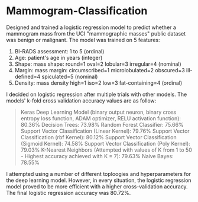 # Mammogram-Classification

Designed and trained a logistic regression model to predict whether a mammogram mass from the UCI "mammographic masses" public dataset was benign or malignant. The model was trained on 5 features:

1. BI-RADS assessment: 1 to 5 (ordinal)
2. Age: patient's age in years (integer)
3. Shape: mass shape: round=1 oval=2 lobular=3 irregular=4 (nominal)
4. Margin: mass margin: circumscribed=1 microlobulated=2 obscured=3 ill-defined=4 spiculated=5 (nominal)
5. Density: mass density high=1 iso=2 low=3 fat-containing=4 (ordinal)

I decided on logistic regression after multiple trials with other models. The models' k-fold cross validation accuracy values are as follow:

> Keras Deep Learning Model (binary output neuron, binary cross entropy loss function, ADAM optimizer, RELU activation function): 80.36%
> Decision Trees: 73.98%
> Random Forest Classifier: 75.66%
> Support Vector Classification (Linear Kernel): 79.76%
> Support Vector Classification (rbf Kernel): 80.12%
> Support Vector Classification (Sigmoid Kernel): 74.58%
> Support Vector Classification (Poly Kernel): 79.03%
> K-Nearest Neighbors (Attempted with values of K from 1 to 50 - Highest accuracy achieved with K = 7): 79.63%
> Naive Bayes: 78.55%

I attempted using a number of different toploogies and hyperparameters for the deep learning model. However, in every situation, the logistic regression model proved to be more efficient with a higher cross-validation accuracy. The final logistic regression accuracy was 80.72%.
